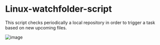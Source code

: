 # Linux-watchfolder-script
This script checks periodically a local repository in order to trigger a task based on new upcoming files.

![image](https://user-images.githubusercontent.com/34137156/135320373-46c0dca9-9332-4cdf-ada9-ad6558d07924.png)

